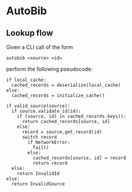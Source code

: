 # AutoBib


## Lookup flow

Given a CLI call of the form
```
autobib <source> <id>
```
perform the following pseudocode:
```
if local_cache:
  cached_records = deserialize(local_cache)
else:
  cached_records = initialize_cache()

if valid_source(source):
  if source.validate_id(id):
    if (source, id) in cached_records.keys():
      return cached_records[source, id]
    else:
      record = source.get_record(id)
      switch record
        if NetworkError:
          fail()
        else:
          cached_records[source, id] = record
          return record
  else:
    return InvalidId
else:
  return InvalidSource
```
